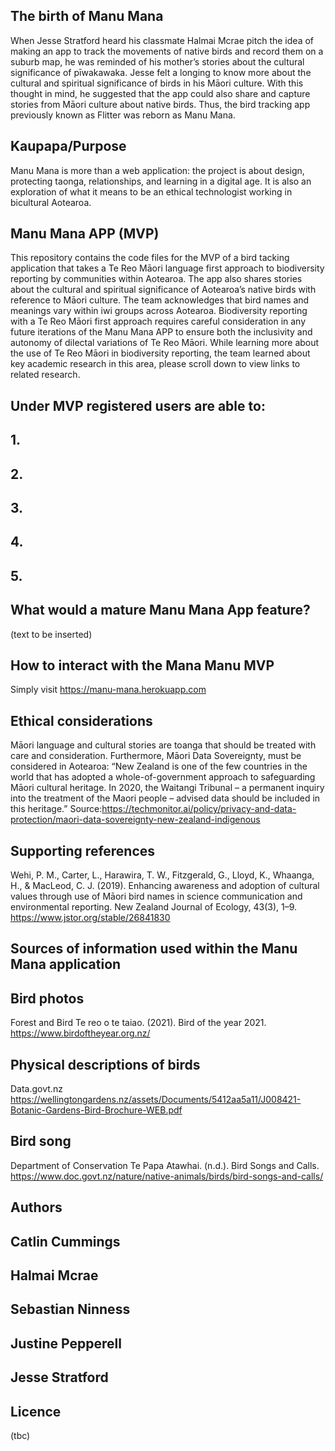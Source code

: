 ## The birth of Manu Mana 
When Jesse Stratford heard his classmate Halmai Mcrae pitch the idea of making an app to track the movements of native birds and record them on a suburb map, he was reminded of his mother’s stories about the cultural significance of pīwakawaka.  Jesse felt a longing to know more about the cultural and spiritual significance of birds in his Māori culture. With this thought in mind, he suggested that the app could also share and capture stories from Māori culture about native birds. Thus, the bird tracking app previously known as Flitter was reborn as Manu Mana. 


## Kaupapa/Purpose  
Manu Mana is more than a web application: the project is about design, protecting taonga, relationships, and learning in a digital age.
It is also an exploration of what it means to be an ethical technologist working in bicultural Aotearoa. 



## Manu Mana APP (MVP)

This repository contains the code files for the MVP of a bird tacking application that takes a Te Reo Māori language first approach to biodiversity reporting by communities within Aotearoa.  The app also shares stories about the cultural and spiritual significance of Aotearoa’s native birds with reference to Māori culture. The team acknowledges that bird names and meanings vary within iwi groups across Aotearoa. Biodiversity reporting with a Te Reo Māori first approach requires careful consideration in any future iterations of the Manu Mana APP to ensure both the inclusivity and autonomy of dilectal variations of Te Reo Māori.  While learning more about the use of Te Reo Māori in biodiversity reporting, the team learned about key academic research in this area, please scroll down to view links to related research.  
 
## Under MVP registered users are able to:
## 1.
## 2.
## 3.
## 4.
## 5. 
 
## What would a mature Manu Mana App feature?
(text to be inserted) 
 
## How to interact with the Mana Manu MVP
Simply visit https://manu-mana.herokuapp.com
 
## Ethical considerations 

Māori language and cultural stories are toanga that should be treated with care and consideration. 
Furthermore, Māori Data Sovereignty, must be considered in Aotearoa: “New Zealand is one of the few countries in the world that has adopted a whole-of-government approach to safeguarding Māori cultural heritage. In 2020, the Waitangi Tribunal – a permanent inquiry into the treatment of the Maori people – advised data should be included in this heritage.” Source:https://techmonitor.ai/policy/privacy-and-data-protection/maori-data-sovereignty-new-zealand-indigenous
  
 
## Supporting references

Wehi, P. M., Carter, L., Harawira, T. W., Fitzgerald, G., Lloyd, K., Whaanga, H., & MacLeod, C. J. (2019). Enhancing awareness and adoption of cultural values through use of Māori bird names in science communication and environmental reporting. New Zealand Journal of Ecology, 43(3), 1–9. https://www.jstor.org/stable/26841830

## Sources of information used within the Manu Mana application 

## Bird photos 
Forest and Bird Te reo o te taiao. (2021). Bird of the year 2021. https://www.birdoftheyear.org.nz/

## Physical descriptions of birds 
Data.govt.nz https://wellingtongardens.nz/assets/Documents/5412aa5a11/J008421-Botanic-Gardens-Bird-Brochure-WEB.pdf

## Bird song 
Department of Conservation Te Papa Atawhai. (n.d.). Bird Songs and Calls.
https://www.doc.govt.nz/nature/native-animals/birds/bird-songs-and-calls/
 
 
## Authors 
## Catlin Cummings 
## Halmai Mcrae 
## Sebastian Ninness
## Justine Pepperell
## Jesse Stratford
 
## Licence 
(tbc)




